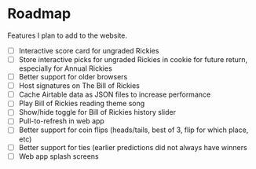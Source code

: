 # Roadmap

Features I plan to add to the website.

-   [ ] Interactive score card for ungraded Rickies
-   [ ] Store interactive picks for ungraded Rickies in cookie for future return, especially for Annual Rickies
-   [ ] Better support for older browsers
-   [ ] Host signatures on The Bill of Rickies
-   [ ] Cache Airtable data as JSON files to increase performance
-   [ ] Play Bill of Rickies reading theme song
-   [ ] Show/hide toggle for Bill of Rickies history slider
-   [ ] Pull-to-refresh in web app
-   [ ] Better support for coin flips (heads/tails, best of 3, flip for which place, etc)
-   [ ] Better support for ties (earlier predictions did not always have winners
-   [ ] Web app splash screens
